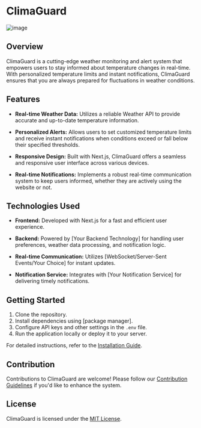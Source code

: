 # ClimaGuard

![image](https://github.com/subhro1530/Weather-notify/assets/113383437/adec11a9-7432-4516-ae32-f789345a6a41)

## Overview

ClimaGuard is a cutting-edge weather monitoring and alert system that empowers users to stay informed about temperature changes in real-time. With personalized temperature limits and instant notifications, ClimaGuard ensures that you are always prepared for fluctuations in weather conditions.

## Features

- **Real-time Weather Data:** Utilizes a reliable Weather API to provide accurate and up-to-date temperature information.

- **Personalized Alerts:** Allows users to set customized temperature limits and receive instant notifications when conditions exceed or fall below their specified thresholds.

- **Responsive Design:** Built with Next.js, ClimaGuard offers a seamless and responsive user interface across various devices.

- **Real-time Notifications:** Implements a robust real-time communication system to keep users informed, whether they are actively using the website or not.

## Technologies Used

- **Frontend:** Developed with Next.js for a fast and efficient user experience.

- **Backend:** Powered by [Your Backend Technology] for handling user preferences, weather data processing, and notification logic.

- **Real-time Communication:** Utilizes [WebSocket/Server-Sent Events/Your Choice] for instant updates.

- **Notification Service:** Integrates with [Your Notification Service] for delivering timely notifications.

## Getting Started

1. Clone the repository.
2. Install dependencies using [package manager].
3. Configure API keys and other settings in the `.env` file.
4. Run the application locally or deploy it to your server.

For detailed instructions, refer to the [Installation Guide](docs/installation.md).

## Contribution

Contributions to ClimaGuard are welcome! Please follow our [Contribution Guidelines](CONTRIBUTING.md) if you'd like to enhance the system.

## License

ClimaGuard is licensed under the [MIT License](LICENSE).
